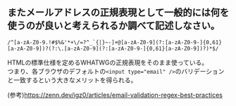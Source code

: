 ## またメールアドレスの正規表現として一般的には何を使うのが良いと考えられるか調べて記述しなさい。

```
/^[a-zA-Z0-9.!#$%&'*+\/=?^_`{|}~-]+@[a-zA-Z0-9](?:[a-zA-Z0-9-]{0,61}[a-zA-Z0-9])?(?:\.[a-zA-Z0-9](?:[a-zA-Z0-9-]{0,61}[a-zA-Z0-9])?)*$/
```

HTMLの標準仕様を定めるWHATWGの正規表現をそのまま使っている。  
つまり、各ブラウザのデフォルトの`<input type="email" />`のバリデーションと一致するという大きなメリットを得られる。

(参考)https://zenn.dev/igz0/articles/email-validation-regex-best-practices
